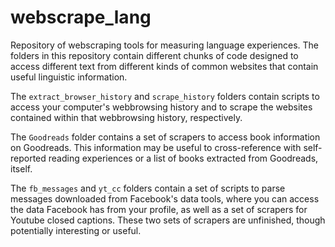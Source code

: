 # webscrape_lang
Repository of webscraping tools for measuring language experiences. The folders in this repository contain different chunks of code designed to access different text from different kinds of common websites that contain useful linguistic information.

The `extract_browser_history` and `scrape_history` folders contain scripts to access your computer's webbrowsing history and to scrape the websites contained within that webbrowsing history, respectively.

The `Goodreads` folder contains a set of scrapers to access book information on Goodreads. This information may be useful to cross-reference with self-reported reading experiences or a list of books extracted from Goodreads, itself.

The `fb_messages` and `yt_cc` folders contain a set of scripts to parse messages downloaded from Facebook's data tools, where you can access the data Facebook has from your profile, as well as a set of scrapers for Youtube closed captions. These two sets of scrapers are unfinished, though potentially interesting or useful.
